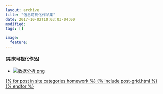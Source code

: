 ```yaml
---
layout: archive
title: "信息可视化作品集"
date: 2017-10-02T10:03:03-04:00
modified:
tags: []

image: 
  feature: 
---
```


 
#### [期末可视化作品]
- <a href="https://public.tableau.com/views/_18413/1_2?:embed=y&:display_count=yes" target="_blank">![数据分析.png](https://i.loli.net/2018/01/07/5a52393c28c74.png)
 
<div class="tiles">
{% for post in site.categories.homework %}
{% include post-grid.html %}
{% endfor %}
</div><!-- /.tiles 把所有categories 有 homework的列出来-->
